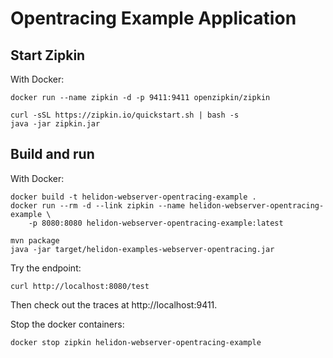 # Opentracing Example Application

## Start Zipkin

With Docker:
```shell
docker run --name zipkin -d -p 9411:9411 openzipkin/zipkin
```

```shell
curl -sSL https://zipkin.io/quickstart.sh | bash -s
java -jar zipkin.jar
```

## Build and run

With Docker:
```shell
docker build -t helidon-webserver-opentracing-example .
docker run --rm -d --link zipkin --name helidon-webserver-opentracing-example \
    -p 8080:8080 helidon-webserver-opentracing-example:latest
```

```shell
mvn package
java -jar target/helidon-examples-webserver-opentracing.jar
```

Try the endpoint:
```shell
curl http://localhost:8080/test
```

Then check out the traces at http://localhost:9411.

Stop the docker containers:
```shell
docker stop zipkin helidon-webserver-opentracing-example
```
